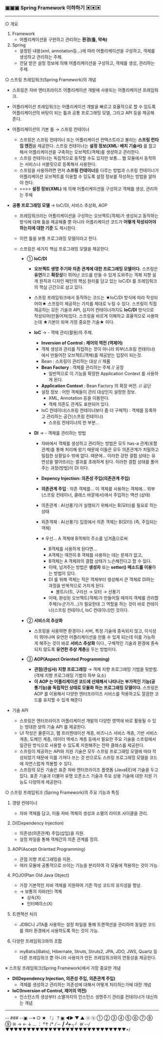 ### ▣▣▣ Spring Framework 이햐하기 ▣▣▣
---
○ 개요
   1. Framework
      - 어플리케이션을 구현하고 관리하는 **환경(틀, 약속)**
   2. Spring
      - 설정된 내용(xml, annotation등...)에 따라 어플리케이션을 구성하고, 객체를 생성하고 관리하는 주체.
      - 전달 받은 설정 정보에 의해 어플리케이션을 구성하고,
      객체를 생성, 관리하는 주체.

○ 스프링 프레임워크(Spring Framework)의 개념
   - 스프링은 자바 엔터프라이즈 어플리케이션 개발에 사용되는 
   어플리케이션 프레임워크.
   - 어플리케이션 프레임워크는 어플리케이션 개발을 빠르고 
   효율적으로 할 수 있도록 어플리케이션의 바탕이 되는 틀과
   공통 프로그래밍 모델, 그리고 API 등을 제공해 준다.
   - 어플리케이션의 기본 틀 → 스프링 컨테이너
        - 스프링은 스프링 컨테이너 또는 어플리케이션 컨텍스트라고 불리는
     **스프링 런타임 엔진**을 제공한다.
     스프링 컨테이너는 **설정 정보(XML: 배치 기술서)** 를 참고해서 
     어플리케이션을 구축하는 오브젝트(객체)를 생성하고 관리한다.
        - 스프링 컨테이너는 독립적으로 동작할 수도 있지만
     보통... 웹 모듈에서 동작하는 서비스나 서블릿으로 등록해서 사용한다.
        - 스프링을 사용하려면 먼저 **스프링 컨테이너**를 다루는 방법과
     스프링 컨테이너가 어플리케이션 오브젝트를 이용할 수 있도록 설정 정보를 작성하는 방법을 알아야 한다.
        - ==>> **설정 정보(XML)** 에 의해 어플리케이션을 구성하고 객체를 생성, 관리하는 주체

   - **공통 프로그래밍 모델** → IoC/DI, 서비스 추상화, AOP
      - 프레임워크라는 어플리케이션을 구성하는 오브젝트(객체)가 
     생성되고 동작하는 방식에 대해 틀을 제공해줄 뿐 아니라
     어플리케이션 코드가 **어떻게 작성되어야 하는지에 대한 기준** 도 제시한다.
      - 이런 틀을 보통 프로그래밍 모델이라고 한다.
      - 스프링은 세가지 핵심 프로그래밍 모델을 제공한다.

        - ① **IoC/DI**
            - **오브젝트 생명 주기와 의존 관계에 대한 프로그래밍 모델이다.**
        스프링은 **유연**하고 **확장성**이 뛰어난 코드를 만들 수 있게 도와주는
        객체 지향 설계 원칙과 디자인 패턴의 핵심 원리를 담고 있는
        IoC/DI 를 프레임워크의 핵심 근간으로 삼고 있다.
            - 스프링 프레임워크에서 동작하는 코드는
        ★IoC/DI 방식에 따라 작성되어야★ 스프링이 제공하는 가치를 제대로 누릴 수 있다.
        스프링이 직접 제공하는 모든 기술과 API, 심지어 컨테이너까지도 **IoC/DI** 방식으로 작성되어(만들어져)있다.
        스프링을 바르게 이해하고 효율적으로 사용하는데
        ★기본이 되며 가장 중요한 기술★ 이다.
            - **IoC** → - 객체 관리(활용)의 주체.
                 - **Inversion of Control : 제어의 역전 (역제어)**
                 - 객체 생성과 관리를 직접하는 것이 아니라
                   외부(스프링 컨테이너)에서 만들어진 오브젝트(객체)를
                   제공받는 입장이 되는것.
                 - Bean : 스프링이 관리하는 대상 // 제품
                 - **Bean Factory** : 객체를 관리하는 주체 // 공장
                    - 일반적으로 이 기능을 확장한 Application Context 를 사용하게 된다.
                 - **Application Context** : Bean Factory 의 확장 버전. // 공단
                 - 설정 정보 : 어떤 객체들이 관리 대상인지 설정한 정보.
                    - XML, Annotation 등을 이용한다.
                    - 객체 의존도 관계도 표현되어 있다.
                 - IoC 컨테이너(스프링 컨테이너보다 좀 더 구체적) : 객체를 등록하고 관리하는 공간(스프링 컨테이너)
                   - 스프링 컨테이너의 한 부분...

            - **DI** → - 객체를 관리하는 방법
              - 자바에서 객체를 생성하고 관리하는 방법은 모두 has-a 관계(포함관계)를 통해 처리해 왔기 때문에 이들은 모두 의존관계가 치밀하고 밀접한 상황일수 밖에 없다.
              때문에... 이러한 강한 결합 상태는
              유연성을 떨어뜨리는 결과를 초래하게 된다.
              이러한 결합 상태를 풀어주는 과정(방법)이 DI 이다.
              - **Depency Injection: 의존성 주입(의존관계 주입)**
              - **의존관계 주입** : 의존 객체를... 이 객체를 사용하는 객체에...
              외부(스프링 컨테이너, 클래스 바깥에서)에서 주입하는 액션 (상태)
              - 의존관계 : A(선풍기)가 실행되기 위해서는 B(모터)를 필요로 하는 상태
              - 외존객체 : A(선풍기) 입장에서 의존 객체는 B(모터) (즉, 주입되는 객체)
   
              - ※ 우선... A 객체에 B객체의 주소를 넘겨줌으로써 
                - B객체를 사용하게 된다면...
                - A객체는 여전히 B 객체를 사용하는 데는 문제가 없고,
                - B객체는 A 객체와의 결합 상태가 느슨해진다고 할 수 있다.
                - 이때, 넘겨주는 방법은 **생성자** 또는 **setter() 메소드를 
                이용**하는 방법이 있다.
                - DI 를 위해 객체는 작은 객체부터 생성해서
                큰 객체로 DI하는 과정을 반복적으로 거치게 된다.
                    - 볼트/너트, 구리선 → 모터 → 선풍기
                - 이때, 완성된 오브젝트(객체)가 만들어질 때까지
                객체를 관리할 주체(누군가가...)가 필요한데
                그 역할을 하는 것이 바로 컨테이너(스프링 컨테이너, IoC 컨테이너)인 것이다.
        - ② **서비스의 추상화**
            - 스프링을 사용하면 환경이나 서버, 특정 기술에 
        종속되지 않고, 이식성이 뛰어나며 유연한 어플리케이션을 
        만들 수 있게 되는데 이를 가능하게 해주는 것이 바로 **서비스 추상화** 이다.,
        구체적인 기술과 환경에 종속되지 않도록
        **유연한 추상 계층**을 두는 방법이다.

        - ③ **AOP(Aspect Oriented Programming)**
            - **관점(관심사) 지향 프로그래밍** → 객체 지향 프로그래밍 기법을 뒷받침.(객체 지향 프로그래밍 기법의 하부 요소)
            - **이 AOP 는 어플리케이션 코드에 산재해서 나타나는 부가적인 기능(공통기능)을 독립적인 상태로 모듈화 하는 프로그래밍 모델이다.** 스프링은 AOP 를 이용해서 다양한 엔터프라이즈 서비스를 적용하고도 깔끔한 코드를 유지할 수 있게 해준다  
     
   - 기술 API
        - 스프링은 엔터프라이즈 어플리케이션 개발의 다양한 영역에 
     바로 활용될 수 있는 방대한 양의 기술 API 를 제공한다.
        - UI 작성은 물론이고, 웹 프리젠테이션 계층, 비즈니스 서비스 계층,
     기반 서비스 계층, 도메인 계층, 데이터 액세스 계층 등에서 필요한 주요 기술을 스프링에서 일관된 방식으로 사용할 수 있도록 
     지원해주는 전략 클래스를 제공한다.
        - 스프링이 제공하는 API와 지원 기술은
     모두 스프링 프로그래밍 모델에 따라 작성되었기 때문에
     이를 가져다 쓰는 것 만으로도 스프링 프로그래밍 모델을 코드에 자연스럽게 적용할 수 있다.
        - 스프링의 모든 기술은 표준 자바 엔터프라이즈 플랫폼 (JavaEE)에 기술을 두고 있다.
     표준 기술과 더불어 유명 오픈소스 기술과 주요 상용 기술에 대한
     지원 기능도 다양하게 제공한다.

○ 스프링 프레임워크 (Spring Framework)의 주요 기능과 특징
   1. 경량 컨테이너 
      - 자바 객체를 담고, 이들 자바 객체의 생성과 소멸의 라이프 사이클을 관리.

   2. DI(Dependency Injection)
      - 의존성(의존관계) 주입(삽입)을 지원.
      - 설정 파일을 통해 객체간의 의존 관계를 정의.

   3. AOP(Ascept Oriented Programming)
      - 관점 지향 프로그래밍을 지원.
      - 여러 모듈에 공통적으로 쓰이는 기능을 분리하여 각 모듈에 적용하는 것이 가능.
   
   4. POJO(Plan Old Java Object)
      - 가장 기본적인 자바 객체를 지원하여 기존 작성 코드의 유지성을 향상.
      - → 보통의 자바(빈) 객체
         - 상속(Ⅹ)
         - 인터페이스(Ⅹ)

   5. 트랜잭션 처리
      - JDBC나 JTA를 사용하는 설정 파일을 통해 트랜잭션을 관리하여 동일한 코드를 여러 환경에서
      사용하도록 하는 것이 가능.

   6. 다양한 프레임워크와의 조합
      - myBatis(iBatis), Hibernate, Struts, Struts2, JPA, JDO, JWS, Quartz 등
      다른 프레임워크 뿐 아니라 사용자가 만든 프레임워크와의 연동성을 제공한다.

※ 스프링 프레임워크(Spring Framework)에서 가장 중요한 개념
- **DI(Dependency Injection, 의존성 주입, 의존관계 주입)**
    - 객체를 생성하고 관리하는 의존성에 대해서 어떻게 처리하는가에 대한 개념
- **IoC(Inversion of Control, 제어의 역전)**
    - 인스턴스의 생성부터 소멸까지의 인스턴스 생명주기 관리를 컨테이너가 대신하는 개념

---
-- ### --▣ --※ ○ ★ 『』 ? ▣ ◀▶ ▼ ▲ ⓐ ⓑ ① ② ③ ④ ⑤ ⑥ ⑦ ⑧ ⑨ ⑩  →   ←  ↓  …  ： º↑ /* */  ─ ┃ ┛┯ ┐┘ ￦
--/*▼▼▼▼▼▼▼▼▼▼▼▼▼▼▼▼▼▼▼▼▼▼▼▼▼▼▼▼*/